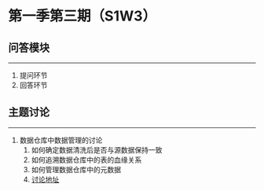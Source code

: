 # 第一季第三期（S1W3）

## 问答模块
--------------------------------
1. 提问环节
2. 回答环节 
    
## 主题讨论
--------------------------------
1. 数据仓库中数据管理的讨论
    1. 如何确定数据清洗后是否与源数据保持一致
    2. 如何追溯数据仓库中的表的血缘关系
    3. 如何管理数据仓库中的元数据
    4. [讨论地址](https://github.com/dantezhao/data-group/issues/26)

